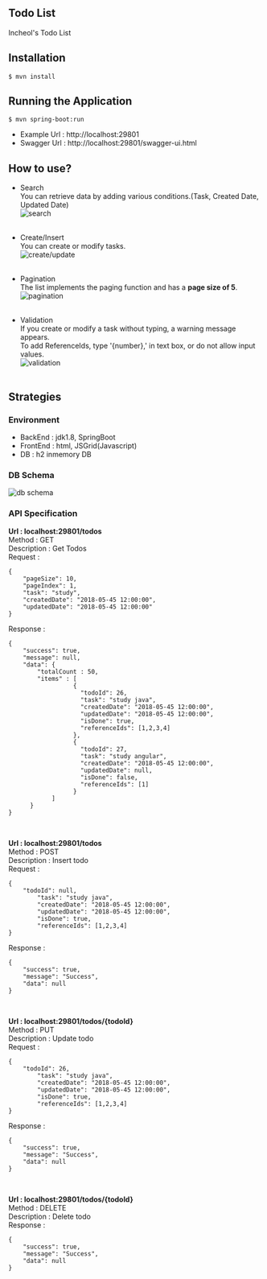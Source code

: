 ## Todo List
Incheol's Todo List

## Installation
```
$ mvn install
```

## Running the Application
```
$ mvn spring-boot:run
```

- Example Url : http://localhost:29801
- Swagger Url : http://localhost:29801/swagger-ui.html

## How to use?
- Search<br/>
You can retrieve data by adding various conditions.(Task, Created Date, Updated Date)<br/>
![search](http://pomelowholesale.net/css/images/incheol/search.png)<br/><br/>

- Create/Insert<br/>
You can create or modify tasks.<br/>
![create/update](http://pomelowholesale.net/css/images/incheol/create.png)<br/><br/>

- Pagination<br/>
The list implements the paging function and has a **page size of 5**.<br/>
![pagination](http://pomelowholesale.net/css/images/incheol/paging.png)<br/><br/>

- Validation <br/>
If you create or modify a task without typing, a warning message appears. <br/>
To add ReferenceIds, type '{number},' in text box, or do not allow input values.<br/>
![validation](http://pomelowholesale.net/css/images/incheol/validation.png)<br/><br/>

## Strategies

### Environment
- BackEnd : jdk1.8, SpringBoot
- FrontEnd : html, JSGrid(Javascript)
- DB : h2 inmemory DB

### DB Schema
![db schema](http://pomelowholesale.net/css/images/incheol/erd.png)


### API Specification

**Url : localhost:29801/todos <br />**
Method : GET <br />
Description : Get Todos <br />
Request : 
```
{
	"pageSize": 10,
	"pageIndex": 1,
	"task": "study",
	"createdDate": "2018-05-45 12:00:00",
	"updatedDate": "2018-05-45 12:00:00"
}
```
Response :
```
{
	"success": true,
	"message": null,
	"data": {
		"totalCount : 50,
		"items" : [
			      {
				    "todoId": 26,
				    "task": "study java",
				    "createdDate": "2018-05-45 12:00:00",
				    "updatedDate": "2018-05-45 12:00:00",
				    "isDone": true,
				    "referenceIds": [1,2,3,4]
			      },
			      {
				    "todoId": 27,
				    "task": "study angular",
				    "createdDate": "2018-05-45 12:00:00",
				    "updatedDate": null,
				    "isDone": false,
				    "referenceIds": [1]
			      }
		    ]
	  }
}
```
<br />

**Url : localhost:29801/todos <br />**
Method : POST <br />
Description : Insert todo <br />
Request : 
```
{
	"todoId": null,
        "task": "study java",
        "createdDate": "2018-05-45 12:00:00",
        "updatedDate": "2018-05-45 12:00:00",
        "isDone": true,
    	"referenceIds": [1,2,3,4]
}
```
Response :
```
{
	"success": true,
	"message": "Success",
	"data": null
}
```
<br />

**Url : localhost:29801/todos/{todoId} <br />**
Method : PUT <br />
Description : Update todo <br />
Request : 
```
{
	"todoId": 26,
        "task": "study java",
        "createdDate": "2018-05-45 12:00:00",
        "updatedDate": "2018-05-45 12:00:00",
        "isDone": true,
    	"referenceIds": [1,2,3,4]
}
```
Response :
```
{
	"success": true,
	"message": "Success",
	"data": null
}
```
<br />

**Url : localhost:29801/todos/{todoId} <br />**
Method : DELETE <br />
Description : Delete todo <br />
Response :
```
{
	"success": true,
	"message": "Success",
	"data": null
}
```






